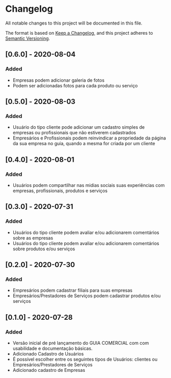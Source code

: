 # Changelog

All notable changes to this project will be documented in this file.

The format is based on [Keep a Changelog](https://keepachangelog.com/en/1.0.0/),
and this project adheres to [Semantic Versioning](https://semver.org/spec/v2.0.0.html).

## [0.6.0] - 2020-08-04

### Added

- Empresas podem adicionar galeria de fotos
- Podem ser adicionadas fotos para cada produto ou serviço

## [0.5.0] - 2020-08-03

### Added

- Usuário do tipo cliente pode adicionar um cadastro simples de empresas ou profissionais que não estiverem cadastrados
- Empresários e Profissionais podem reinvindicar a propriedade da página da sua empresa no guia, quando a mesma for criada por um cliente

## [0.4.0] - 2020-08-01

### Added

- Usuários podem compartilhar nas midias sociais suas experiências com empresas, profissionais, produtos e serviços

## [0.3.0] - 2020-07-31

### Added

- Usuários do tipo cliente podem avaliar e/ou adicionarem comentários sobre as empresas
- Usuários do tipo cliente podem avaliar e/ou adicionarem comentários sobre produtos e/ou serviços

## [0.2.0] - 2020-07-30

### Added

- Empresários podem cadastrar filiais para suas empresas
- Empresários/Prestadores de Serviços podem cadastrar produtos e/ou serviços

## [0.1.0] - 2020-07-28

### Added

- Versão inicial de pré lançamento do GUIA COMERCIAL com com usabilidade e documentação básicas.
- Adicionado Cadastro de Usuários
- É possível escolher entre os seguintes tipos de Usuários: clientes ou Empresários/Prestadores de Serviços
- Adicionado cadastro de Empresas
